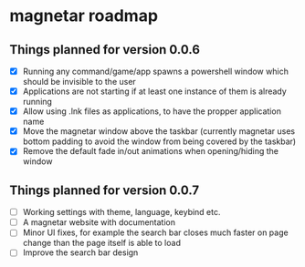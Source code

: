# magnetar roadmap

## Things planned for version 0.0.6

- [x] Running any command/game/app spawns a powershell window which should be invisible to the user
- [x] Applications are not starting if at least one instance of them is already running
- [x] Allow using .lnk files as applications, to have the propper application name
- [x] Move the magnetar window above the taskbar (currently magnetar uses bottom padding to avoid the window from being covered by the taskbar)
- [x] Remove the default fade in/out animations when opening/hiding the window

## Things planned for version 0.0.7

- [ ] Working settings with theme, language, keybind etc.
- [ ] A magnetar website with documentation
- [ ] Minor UI fixes, for example the search bar closes much faster on page change than the page itself is able to load
- [ ] Improve the search bar design
